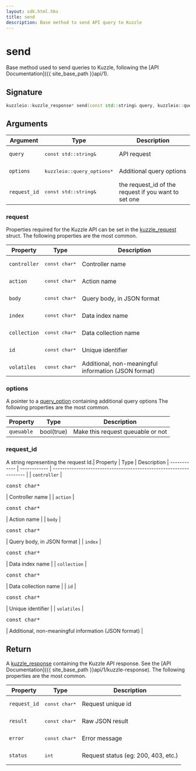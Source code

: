 ```yaml
---
layout: sdk.html.hbs
title: send
description: Base method to send API query to Kuzzle
---
```


# send

Base method used to send queries to Kuzzle, following the [API Documentation]({{ site_base_path }}api/1).

## Signature

```cpp
kuzzleio::kuzzle_response* send(const std::string& query, kuzzleio::query_options *options, const std::string& request_id);
```

## Arguments

| Argument  | Type             | Description
| --------- | ---------------- | ------------------------
| `query` | <pre>const std::string&</pre> | API request
| `options` | <pre>kuzzleio::query_options*</pre>  | Additional query options
| `request_id` | <pre>const std::string&</pre> | the request_id of the request if you want to set one

### **request**

Properties required for the Kuzzle API can be set in the [kuzzle_request](https://github.com/kuzzleio/sdk-c/blob/1-dev/include/internal/kuzzle_structs.h#L195) struct.
The following properties are the most common.

| Property     | Type         | Description 
| ------------ | ------------ | ------------------------------------------------------------------ |
| `controller` | <pre>const char*</pre> | Controller name                                          |
| `action`     | <pre>const char*</pre> | Action name                                              |
| `body`       | <pre>const char*</pre> | Query body, in JSON format                               |
| `index`      | <pre>const char*</pre> | Data index name                                          |
| `collection` | <pre>const char*</pre> | Data collection name                                     |
| `id`         | <pre>const char*</pre> | Unique identifier                                        |
| `volatiles`  | <pre>const char*</pre> | Additional, non-meaningful information (JSON format)     |

### **options**

A pointer to a [query_option](https://github.com/kuzzleio/sdk-c/blob/master/include/internal/kuzzle_structs.h#L129) containing additional query options
The following properties are the most common.

| Property   | Type    | Description                       |
| ---------- | ------- | --------------------------------- |
| `queuable` | bool(true) | Make this request queuable or not |

### **request_id**

A string representing the request Id.| Property     | Type         | Description 
| ------------ | ------------ | ------------------------------------------------------------------ |
| `controller` | <pre>const char*</pre> | Controller name                                          |
| `action`     | <pre>const char*</pre> | Action name                                              |
| `body`       | <pre>const char*</pre> | Query body, in JSON format                               |
| `index`      | <pre>const char*</pre> | Data index name                                          |
| `collection` | <pre>const char*</pre> | Data collection name                                     |
| `id`         | <pre>const char*</pre> | Unique identifier                                        |
| `volatiles`  | <pre>const char*</pre> | Additional, non-meaningful information (JSON format)     |

## Return

A [kuzzle_response](https://github.com/kuzzleio/sdk-c/blob/master/include/internal/kuzzle_structs.h#L152) containing the Kuzzle API response. See the [API Documentation]({{ site_base_path }}api/1/kuzzle-response).
The following properties are the most common.

| Property     | Type   | Description                         |
| ------------ | ------ | ----------------------------------- |
| `request_id` | <pre>const char*</pre>| Request unique id                   |
| `result`     | <pre>const char*</pre> | Raw JSON result                     |
| `error`      | <pre>const char*</pre> | Error message                       |
| `status`     | <pre>int</pre>    | Request status (eg: 200, 403, etc.) |
